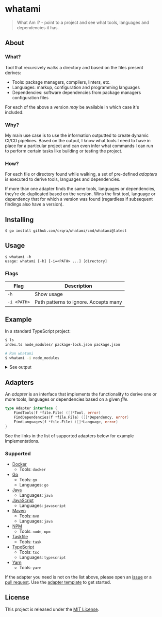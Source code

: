 # whatami

> What Am I? - point to a project and see what tools, languages and dependencies
> it has.

## About

### What?

Tool that recursively walks a directory and based on the files present derives:

- Tools: package managers, compilers, linters, etc.
- Languages: markup, configuration and programming languages
- Dependencies: software dependencies from package managers configuration files

For each of the above a version _may_ be available in which case it's included.

### Why?

My main use case is to use the information outputted to create dynamic CI/CD
pipelines. Based on the output, I know what tools I need to have in place for a
particular project and can even infer what commands I can run to perform certain
tasks like building or testing the project.

### How?

For each file or directory found while walking, a set of pre-defined _adapters_
is executed to derive tools, languages and dependencies.

If more than one adapter finds the same tools, languages or dependencies, they're
de-duplicated based on the version. Wins the first tool, language or dependency
that for which a version was found (regardless if subsequent findings also have
a version).

## Installing

```console
$ go install github.com/crqra/whatami/cmd/whatami@latest
```

## Usage

```
$ whatami -h
usage: whatami [-h] [-i=<PATH> ...] [directory]
```

### Flags

| Flag        | Description                           |
| ----------- | ------------------------------------- |
| `-h`        | Show usage                            |
| `-i <PATH>` | Path patterns to ignore. Accepts many |

## Example

In a standard TypeScript project:

```bash
$ ls
index.ts node_modules/ package-lock.json package.json

# Run whatami
$ whatami -i node_modules
```

<details>
<summary>See output</summary>

```json
{
  "tools": {
    "node": {
      "version": "~15"
    },
    "npm": {
      "version": "~1.0.20"
    },
    "tsc": {
      "version": "^4.7.3"
    }
  },
  "dependencies": {
    "express": {
      "version": "^4.18.1",
      "type": "production"
    },
    "typescript": {
      "version": "^4.7.3",
      "type": "development"
    }
  },
  "languages": {
    "typescript": {
      "version": "^4.7.3"
    }
  }
}
```

</details>

## Adapters

An _adapter_ is an interface that implements the functionality to derive one or
more tools, languages or dependencies based on a given _file_.

```go
type Adapter interface {
	FindTools(f *file.File) ([]*Tool, error)
	FindDependencies(f *file.File) ([]*Dependency, error)
	FindLanguages(f *file.File) ([]*Language, error)
}
```

See the links in the list of supported adapters below for example implementations.

### Supported

- [Docker][docker-src]
  - Tools: `docker`
- [Go][go-src]
  - Tools: `go`
  - Languages: `go`
- [Java][java-src]
  - Languages: `java`
- [JavaScript][javascript-src]
  - Languages: `javascript`
- [Maven][maven-src]
  - Tools: `mvn`
  - Languages: `java`
- [NPM][npm-src]
  - Tools: `node`, `npm`
- [Taskfile][taskfile-src]
  - Tools: `task`
- [TypeScript][typescript-src]
  - Tools: `tsc`
  - Languages: `typescript`
- [Yarn][yarn-src]
  - Tools: `yarn`

If the adapter you need is not on the list above, please open an [issue][issues]
or a [pull request][pulls]. Use the [adapter template][adapter-tpl] to get started.

## License

This project is released under the [MIT License](LICENSE).

[issues]: https://github.com/crqra/whatami/issues
[pulls]: https://github.com/crqra/whatami/pulls
[adapter-tpl]: https://github.com/crqra/whatami/tree/main/adapter/_template
[docker-src]: https://github.com/crqra/whatami/blob/main/adapter/docker/docker.go
[go-src]: https://github.com/crqra/whatami/blob/main/adapter/golang/golang.go
[java-src]: https://github.com/crqra/whatami/blob/main/adapter/java/java.go
[javascript-src]: https://github.com/crqra/whatami/blob/main/adapter/javascript/javascript.go
[maven-src]: https://github.com/crqra/whatami/blob/main/adapter/maven/maven.go
[npm-src]: https://github.com/crqra/whatami/blob/main/adapter/npm/npm.go
[taskfile-src]: https://github.com/crqra/whatami/blob/main/adapter/taskfile/taskfile.go
[typescript-src]: https://github.com/crqra/whatami/blob/main/adapter/typescript/typescript.go
[yarn-src]: https://github.com/crqra/whatami/blob/main/adapter/yarn/yarn.go
